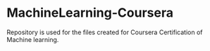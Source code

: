 # MachineLearning-Coursera
Repository is used for the files created for Coursera Certification of Machine learning.
